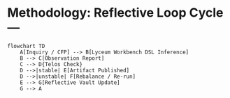 # Methodology: Reflective Loop Cycle — <Artifact Title>

```mermaid
flowchart TD
    A[Inquiry / CFP] --> B[Lyceum Workbench DSL Inference]
    B --> C[Observation Report]
    C --> D{Telos Check}
    D -->|stable| E[Artifact Published]
    D -->|unstable| F[Rebalance / Re-run]
    E --> G[Reflective Vault Update]
    G --> A
```
